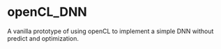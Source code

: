 # openCL_DNN
A vanilla prototype of using openCL to implement a simple DNN without predict and optimization.
